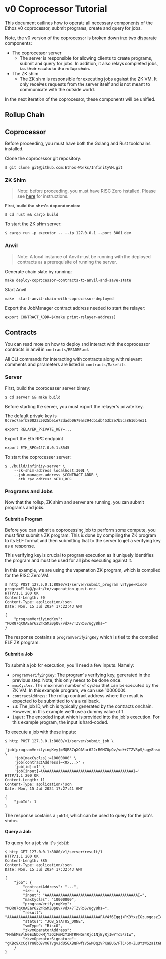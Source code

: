 # v0 Coprocessor Tutorial

This document outlines how to operate all necessary components of the
Ethos v0 coprocessor, submit programs, create and query for jobs.

Note, the v0 version of the coprocessor is broken down into two disparate
components:

* The coprocessor server
  * The server is responsible for allowing clients to create programs, submit
    and query for jobs. In addition, it also relays completed jobs, i.e. their
    results to the rollup chain.
* The ZK shim
  * The ZK shim is responsible for executing jobs against the ZK VM. It only
    receives requests from the server itself and is not meant to communicate
    with the outside world.

In the next iteration of the coprocessor, these components will be unified.

## Rollup Chain

<!-- TODO: Describe how to spin up rollup and deploy necessary contract(s) -->

## Coprocessor

Before proceeding, you must have both the Golang and Rust toolchains installed.

Clone the coprocessor git repository:

```shell!
$ git clone git@github.com:Ethos-Works/InfinityVM.git
```

### ZK Shim

> Note: before proceeding, you must have RISC Zero installed. Please see [here](https://dev.risczero.com/api/zkvm/install)
for instructions.

First, build the shim's dependencies:

```shell!
$ cd rust && cargo build
```

To start the ZK shim server:

```shell!
$ cargo run -p executor -- --ip 127.0.0.1 --port 3001 dev
```

### Anvil
> Note: A local instance of Anvil must be running with the deployed contracts as a prerequisite of running the server.

Generate chain state by running:
```shell!
make deploy-coprocessor-contracts-to-anvil-and-save-state
```

Start Anvil
```shell!
make  start-anvil-chain-with-coprocessor-deployed
```

Export the JobManager contract address needed to start the relayer:
```shell!
export CONTRACT_ADDR=$(make print-relayer-address)
```

## Contracts

You can read more on how to deploy and interact with the coprocessor contracts in anvil in `contracts/README.md`.

All CLI commands for interacting with contracts along with relevant comments and parameters are listed in `contracts/Makefile`.

### Server

First, build the coprocesser server binary:

```shell!
$ cd server && make build
```

Before starting the server, you must export the relayer's private key.

The default private key is `0c7ec7aefb80022c0025be1e72dadb0679aa294cb1db453b2e7b5da8616b4e31`

```shell!
export RELAYER_PRIVATE_KEY=...
```

Export the Eth RPC endpoint
```shell!
export ETH_RPC=127.0.0.1:8545
```

To start the coprocesser server:

```shell!
$ ./build/infinity-server \
    --zk-shim-address localhost:3001 \
    --job-manager-address $CONTRACT_ADDR \
    --eth-rpc-address $ETH_RPC
```

### Programs and Jobs

Now that the rollup, ZK shim and server are running, you can submit programs and jobs.

#### Submit a Program

Before you can submit a coprocessing job to perform some compute, you must first
submit a ZK program. This is done by compiling the ZK program to its ELF format
and then submitting that to the server to get a verifying key as a response.

This verifying key is crucial to program execution as it uniquely identifies the
program and must be used for all jobs executing against it.

In this example, we are using the vapenation ZK program, which is compiled for the
RISC Zero VM.

```shell
$ http POST 127.0.0.1:8080/v1/server/submit_program vmType=Risc0 programElf=@/path/to/vapenation_guest.enc
HTTP/1.1 200 OK
Content-Length: 70
Content-Type: application/json
Date: Mon, 15 Jul 2024 17:22:43 GMT

{
    "programVerifyingKey": "MQR87qXOAEar622rRGMZ0pQv/vdX+7TZVRpS/ugy8hs="
}
```

The response contains a `programVerifyingKey` which is tied to the compiled ELF ZK program.

#### Submit a Job

To submit a job for execution, you'll need a few inputs. Namely:

* `programVerifyingKey`: The program's verifying key, generated in the previous step. Note, this only needs to be done once.
* `maxCycles`: The maximum number of cycles that can be executed by the ZK VM. In this example program, we can use 10000000.
* `contractAddress`: The rollup contract address where the result is expected to be submitted to via a callback.
* `id`: The job ID, which is typically generated by the contracts onchain. However, in this example we'll use a dummy value of 1.
* `input`: The encoded input which is provided into the job's execution. For this example program, the input is hard-coded.

To execute a job with these inputs:

```shell
$ http POST 127.0.0.1:8080/v1/server/submit_job \
    'job[programVerifyingKey]=MQR87qXOAEar622rRGMZ0pQv/vdX+7TZVRpS/ugy8hs=' \
    'job[maxCycles]:=10000000' \
    'job[contractAddress]=<0x...>' \
    'job[id]:=1' \
    'job[input]=AAAAAAAAAAAAAAAAAAAAAAAAAAAAAAAAAAAAAAAAAAI='
HTTP/1.1 200 OK
Content-Length: 11
Content-Type: application/json
Date: Mon, 15 Jul 2024 17:27:41 GMT

{
    "jobId": 1
}
```

The response contains a `jobId`, which can be used to query for the job's status.

#### Query a Job

To query for a job via it's `jobId`:

```shell
$ http GET 127.0.0.1:8080/v1/server/result/1
HTTP/1.1 200 OK
Content-Length: 885
Content-Type: application/json
Date: Mon, 15 Jul 2024 17:32:43 GMT

{
    "job": {
        "contractAddress": "...",
        "id": 1,
        "input": "AAAAAAAAAAAAAAAAAAAAAAAAAAAAAAAAAAAAAAAAAAI=",
        "maxCycles": "10000000",
        "programVerifyingKey": "MQR87qXOAEar622rRGMZ0pQv/vdX+7TZVRpS/ugy8hs=",
        "result": "AAAAAAAAAAAAAAAAAAAAAAAAAAAAAAAAAAAAAAAAAAFAV4f6Eqgj4PK3YxzEGzuogoszIcqBERH6dc06o7tazgAAAAAAAAAAAAAAAAAAAAAAAAAAAAAAAAAAAAAAmJaAAAAAAAAAAAAAAAAAAAAAAAAAAAAAAAAAAAAAAAAAAKAAAAAAAAAAAAAAAAAAAAAAAAAAAAAAAAAAAAAAAAAA4AAAAAAAAAAAAAAAAAAAAAAAAAAAAAAAAAAAAAAAAAAgMQR87qXOAEar622rRGMZ0pQv/vdX+7TZVRpS/ugy8hsAAAAAAAAAAAAAAAAAAAAAAAAAAAAAAAAAAAAAAAAAJuWDBWB8nU5ldmVyRm9yZ2V0NDIwIE5ldmVyRm9yZ2V0NDIwghPyAAAAAAAAAAAAAAAAAAAAAAAAAAAAAAAAAAA=",
        "status": "JOB_STATUS_DONE",
        "vmType": "Risc0",
        "zkvmOperatorAddress": "MHhhMEVlN0ExNDJkMjY3QzFmMzY3MTRFNGE4Rjc1NjEyRjIwYTc5NzIw",
        "zkvmOperatorSignature": "gKBc9XcCqTrn8b39Vm6TvgvJdU5GXBQFwfzV5wM0q2VPKaBUG/FlO/6m+ZuUYzWS2aIt6K9rweR/jdDjb5ty0KS19w=="
    }
}
```